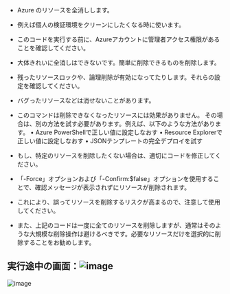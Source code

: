 * Azure のリソースを全消しします。
* 例えば個人の検証環境をクリーンにしたくなる時に使います。
* このコードを実行する前に、Azureアカウントに管理者アクセス権限があることを確認してください。
* 大体きれいに全消しはできないです。簡単に削除できるものを削除します。
* 残ったリソースロックや、論理削除が有効になってたりします。それらの設定を確認してください。
* バグったリソースなどは消せないことがあります。
* このコマンドは削除できなくなったリソースには効果がありません。
その場合は、別の方法を試す必要があります。例えば、以下のような方法があります。
 • Azure PowerShellで正しい値に設定しなおす
 • Resource Explorerで正しい値に設定しなおす
 • JSONテンプレートの完全デプロイを試す

* もし、特定のリソースを削除したくない場合は、適切にコードを修正してください。
* 「-Force」オプションおよび「-Confirm:$false」オプションを使用することで、確認メッセージが表示されずにリソースが削除されます。
* これにより、誤ってリソースを削除するリスクが高まるので、注意して使用してください。
* また、上記のコードは一度に全てのリソースを削除しますが、通常はそのような大規模な削除操作は避けるべきです。必要なリソースだけを選択的に削除することをお勧めします。


## 実行途中の画面：![image](https://github.com/aktsmm/Scripts/assets/71251920/0ffd54ea-9827-4977-bfe6-e4c5e7a60ecb)

![image](https://github.com/aktsmm/Scripts/assets/71251920/4913df6c-f02a-446b-b888-271d2a7e25b7)
